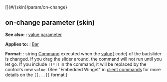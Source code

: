 []{#/{skin}/param/on-change}
## on-change parameter (skin)
**See also:**
:   [value parameter](#/%7Bskin%7D/param/value)
<!-- -->
**Applies to:**
:   [Bar](#/%7Bskin%7D/control/bar)
<!-- -->
**Format:**
:   string
[Command](#/%7Bskin%7D/commands) executed when the
[value](#/%7Bskin%7D/param/value){.code} of the bar/slider is changed.
If you drag the slider around, the command will not run until you let
go.
If you include `[[*]]` in the command, it will be replaced by the
control\'s new `value`. (See \"Embedded Winget\" in [client
commands](#/%7Bskin%7D/commands) for more details on the `[[...]]`
format.)